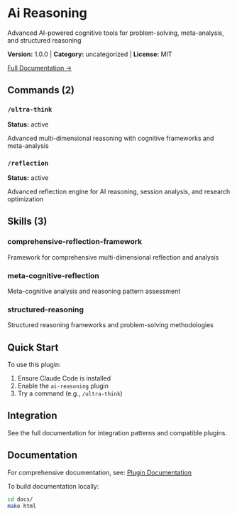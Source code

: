 # Ai Reasoning

Advanced AI-powered cognitive tools for problem-solving, meta-analysis, and structured reasoning

**Version:** 1.0.0 | **Category:** uncategorized | **License:** MIT

[Full Documentation →](https://myclaude.readthedocs.io/en/latest/plugins/ai-reasoning.html)

## Commands (2)

### `/ultra-think`

**Status:** active

Advanced multi-dimensional reasoning with cognitive frameworks and meta-analysis

### `/reflection`

**Status:** active

Advanced reflection engine for AI reasoning, session analysis, and research optimization

## Skills (3)

### comprehensive-reflection-framework

Framework for comprehensive multi-dimensional reflection and analysis

### meta-cognitive-reflection

Meta-cognitive analysis and reasoning pattern assessment

### structured-reasoning

Structured reasoning frameworks and problem-solving methodologies

## Quick Start

To use this plugin:

1. Ensure Claude Code is installed
2. Enable the `ai-reasoning` plugin
4. Try a command (e.g., `/ultra-think`)

## Integration

See the full documentation for integration patterns and compatible plugins.

## Documentation

For comprehensive documentation, see: [Plugin Documentation](https://myclaude.readthedocs.io/en/latest/plugins/ai-reasoning.html)

To build documentation locally:

```bash
cd docs/
make html
```
